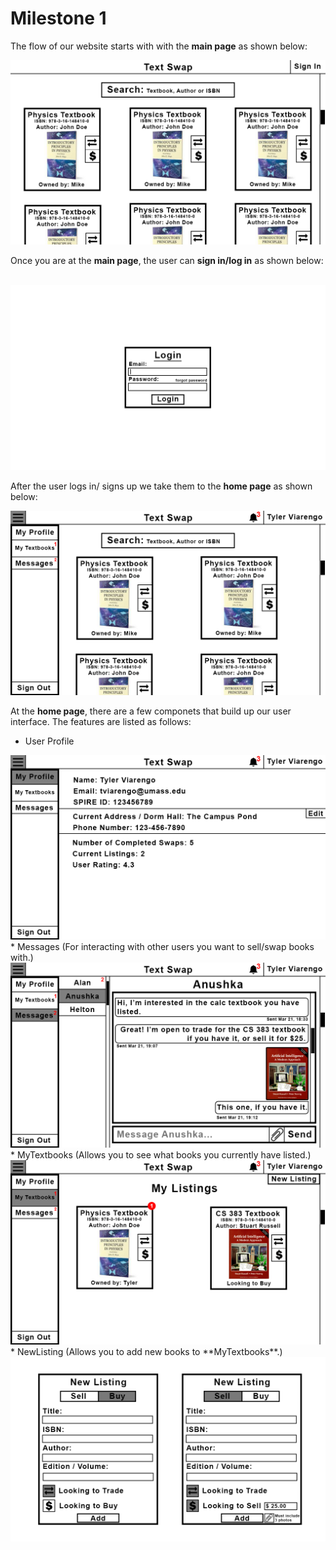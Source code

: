 # Milestone 1

The flow of our website starts with with the **main page** as shown below:

<img src="https://github.com/anushkasingh16/team06/blob/main/docs/wireframes/Wireframe-MainPage.png">

Once you are at the **main page**, the user can **sign in/log in** as shown below:

<img src="">

<img src="https://github.com/anushkasingh16/team06/blob/main/docs/wireframes/Wireframes-LoginPopup.png">

After the user logs in/ signs up we take them to the **home page** as shown below:

<img src="https://github.com/anushkasingh16/team06/blob/main/docs/wireframes/Wireframes-HomePage.png">

At the **home page**, there are a few componets that build up our user interface. The features are listed as follows:
* User Profile 
<img src="https://github.com/anushkasingh16/team06/blob/main/docs/wireframes/Wireframes-Profile.png">
* Messages (For interacting with other users you want to sell/swap books with.)
<img src="https://github.com/anushkasingh16/team06/blob/main/docs/wireframes/Wireframes-Messages.png">
* MyTextbooks (Allows you to see what books you currently have listed.)
<img src="https://github.com/anushkasingh16/team06/blob/main/docs/wireframes/Wireframes-MyTextbooks.png">
* NewListing (Allows you to add new books to **MyTextbooks**.)
<img src="https://github.com/anushkasingh16/team06/blob/main/docs/wireframes/Wireframes-NewListing.png">